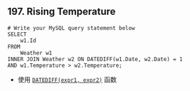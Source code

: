 ## 197. Rising Temperature ##
```
# Write your MySQL query statement below
SELECT
	w1.Id
FROM
	Weather w1
INNER JOIN Weather w2 ON DATEDIFF(w1.Date, w2.Date) = 1
AND w1.Temperature > w2.Temperature;
```
- 使用 [`DATEDIFF(expr1, expr2)`](https://dev.mysql.com/doc/refman/5.7/en/date-and-time-functions.html#function_datediff "DATEDIFF") 函数
